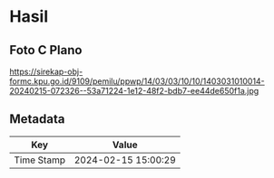 # Hasil

## Foto C Plano

https://sirekap-obj-formc.kpu.go.id/9109/pemilu/ppwp/14/03/03/10/10/1403031010014-20240215-072326--53a71224-1e12-48f2-bdb7-ee44de650f1a.jpg


## Metadata

| Key        | Value               |
| ---------- | ------------------- |
| Time Stamp | 2024-02-15 15:00:29 |



